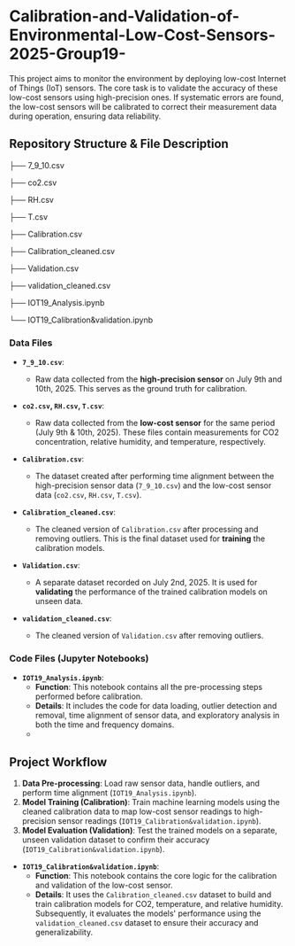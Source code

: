 # Calibration-and-Validation-of-Environmental-Low-Cost-Sensors-2025-Group19-
This project aims to monitor the environment by deploying low-cost Internet of Things (IoT) sensors. The core task is to validate the accuracy of these low-cost sensors using high-precision ones. If systematic errors are found, the low-cost sensors will be calibrated to correct their measurement data during operation, ensuring data reliability.
## Repository Structure & File Description
├── 7_9_10.csv

├── co2.csv

├── RH.csv

├── T.csv

├── Calibration.csv

├── Calibration_cleaned.csv

├── Validation.csv

├── validation_cleaned.csv

├── IOT19_Analysis.ipynb

└── IOT19_Calibration&validation.ipynb

### Data Files

-   **`7_9_10.csv`**:
    -   Raw data collected from the **high-precision sensor** on July 9th and 10th, 2025. This serves as the ground truth for calibration.

-   **`co2.csv`, `RH.csv`, `T.csv`**:
    -   Raw data collected from the **low-cost sensor** for the same period (July 9th & 10th, 2025). These files contain measurements for CO2 concentration, relative humidity, and temperature, respectively.

-   **`Calibration.csv`**:
    -   The dataset created after performing time alignment between the high-precision sensor data (`7_9_10.csv`) and the low-cost sensor data (`co2.csv`, `RH.csv`, `T.csv`).

-   **`Calibration_cleaned.csv`**:
    -   The cleaned version of `Calibration.csv` after processing and removing outliers. This is the final dataset used for **training** the calibration models.

-   **`Validation.csv`**:
    -   A separate dataset recorded on July 2nd, 2025. It is used for **validating** the performance of the trained calibration models on unseen data.

-   **`validation_cleaned.csv`**:
    -   The cleaned version of `Validation.csv` after removing outliers.

### Code Files (Jupyter Notebooks)

-   **`IOT19_Analysis.ipynb`**:
    -   **Function**: This notebook contains all the pre-processing steps performed before calibration.
    -   **Details**: It includes the code for data loading, outlier detection and removal, time alignment of sensor data, and exploratory analysis in both the time and frequency domains.
    -   
## Project Workflow

1.  **Data Pre-processing**: Load raw sensor data, handle outliers, and perform time alignment (`IOT19_Analysis.ipynb`).
2.  **Model Training (Calibration)**: Train machine learning models using the cleaned calibration data to map low-cost sensor readings to high-precision sensor readings (`IOT19_Calibration&validation.ipynb`).
3.  **Model Evaluation (Validation)**: Test the trained models on a separate, unseen validation dataset to confirm their accuracy (`IOT19_Calibration&validation.ipynb`).

-   **`IOT19_Calibration&validation.ipynb`**:
    -   **Function**: This notebook contains the core logic for the calibration and validation of the low-cost sensor.
    -   **Details**: It uses the `Calibration_cleaned.csv` dataset to build and train calibration models for CO2, temperature, and relative humidity. Subsequently, it evaluates the models' performance using the `validation_cleaned.csv` dataset to ensure their accuracy and generalizability.
